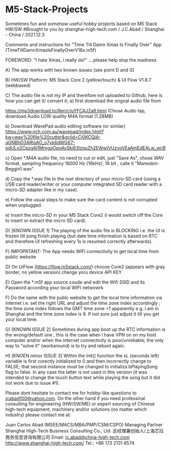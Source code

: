 # M5-Stack-Projects
Sometimes fun and somehow useful hobby projects based on M5 Stack HW/SW
#Brought to you by shanghai-high-tech.com / J.C.Abad / Shanghai - China / 2021.12.3

Comments and instructions for "Time Till Damn Xmas Is Finally Over" App (TimeTillDamnXmasIsFinallyOverV16x.m5f) 

FOREWORD: "I hate Xmas, i really do!" ....please help stop the madness

A) The app works with two known issues (see point D and G)

B) HW/SW Platform: M5 Stack Core 2 (yellow/touch) & UI Flow V1.8.7 (webbased) 

C) The audio file is not my IP and therefore not uploaded to Github, here is how you can get it/ convert it; 
a) first download the orignal audio file from  

https://mp3download.to/8en/cIuYFCAJ2a8.html (Chose Audio tap, download Audio LOW quality M4A format (1.28MB)

b) Download WavePad audio editing software (or similar) https://www.nch.com.au/wavepad/index.html?kw=wav%20file%20cutter&gclid=Cj0KCQiA-qGNBhD3ARIsAO_o7yk6dWG67-pdULo2CpzgAl1MmgqOpoAySki63lzquZh2EWwtVUzvoVEaAmEdEALw_wcB  

c) Open *.M4A audio file, no need to cut or edit, just "Save As", chose WAV format, sampling frequency 16000 Hz (16kHz), 16 bit , calle it "Maneskin-Beggin1.wav".

d) Copy the *.wav file to the root directory of your micro-SD card (using a USB card reader/writer or your computer integrated SD card reader with a micro-SD adapter like in my case). 

e) Follow the usual steps to make sure the card content is not corrupted when unplugged. 

e) Insert the micro-SD in your M5 Stack Core2 (i would switch off the Core to insert or extract the micro SD card).


D) [KNOWN ISSUE 1] The playing of the audio file is BLOCKING i.e. the UI is frozen till song finish playing (but date time information  is based on  RTC and therefore UI refreshing every 1s is resumed correctly afterwards). 

F) IMPOPRTANT: The App needs WIFI connectivity to get local time from public website 

D) On UiFlow (https://flow.m5stack.com/) choose Core2 (appears with gray border, no yellow version( change yoru device API KEY

E) Open the *.m5f app source coude and edit the Wifi SSID and its Password according your local WIFI netwowrk

F) Do the same with the publc website to get the local time information via internet i.e. set the right URL and adjust the time zone index accordingly ;
the time zone index follows the GMT time zone +1 apparently e.g. i am in Shanghai and the time zone index is 9. If not sure just adjust it till you get your local time.

G) [KNOWN ISSUE 2] Sometimes during app boot up the RTC information is the wrong/default one , this is the case when i have VPN on on my host computer and/or when the internet connectivity is poor/unreliable; the only way to "solve it" (workaround) is to try and reboot again. 

H) [KNOEN minor ISSUE 3] Within the Init() function the sL (seconds left) variable is first corectly initialized to 0 and then incorrectly change to FALSE; that second instance must be changed to  initializa bPlayingSong flag to false. In any case the latter is not used in this version (it was intended to change the touch button text while playing the song but it did not work due to issue #1).

Please dont hesitate to contact me for hobby-like questions to jcabad100@yahoo.com. On the other hand if you need professinal consulting for engineering (HW/SW/ME) or expert sourcing of Chinese high-tech equipment, machinery and/or solutions (no matter which industry) please contact me at:

Juan Carlos Abad (MSEE/MACS/MBA/PMP/CSM/CSPO)
Managing Partner 
Shanghai High-Tech Business Consulting Co., Ltd.
总经理兼创始人/上海芯珏商务信息咨询有限公司
Email: jc.abad@china-high-tech.com
http://www.shanghai-high-tech.com/
Tel.: +86 173 2131 8574
